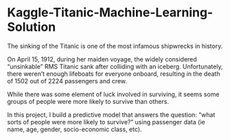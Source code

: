 # Kaggle-Titanic-Machine-Learning-Solution
The sinking of the Titanic is one of the most infamous shipwrecks in history.

On April 15, 1912, during her maiden voyage, the widely considered “unsinkable” RMS Titanic sank after colliding with an iceberg. Unfortunately, there weren’t enough lifeboats for everyone onboard, resulting in the death of 1502 out of 2224 passengers and crew.

While there was some element of luck involved in surviving, it seems some groups of people were more likely to survive than others.

In this project, I build a predictive model that answers the question: “what sorts of people were more likely to survive?” using passenger data (ie name, age, gender, socio-economic class, etc).
